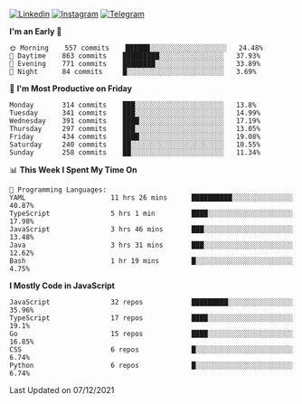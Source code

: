 [![Linkedin](https://img.shields.io/badge/-Archie-blue?style=flat-square&labelColor=gray&logo=Linkedin&logoColor=white&link=https://www.linkedin.com/in/archisdi)](https://www.linkedin.com/in/archisdi)
[![Instagram](https://img.shields.io/badge/-@archisdi-orange?style=flat-square&labelColor=gray&logo=Instagram&logoColor=white&link=https://www.instagram.com/archisdi)](https://www.instagram.com/archisdi)
[![Telegram](https://img.shields.io/badge/-aai-informational?style=flat-square&labelColor=gray&logo=telegram&logoColor=white&link=https://t.me/archisdi)](https://t.me/archisdi)

<!--START_SECTION:waka-->
**I'm an Early 🐤** 

```text
🌞 Morning    557 commits    ██████░░░░░░░░░░░░░░░░░░░   24.48% 
🌆 Daytime    863 commits    █████████░░░░░░░░░░░░░░░░   37.93% 
🌃 Evening    771 commits    ████████░░░░░░░░░░░░░░░░░   33.89% 
🌙 Night      84 commits     █░░░░░░░░░░░░░░░░░░░░░░░░   3.69%

```
📅 **I'm Most Productive on Friday** 

```text
Monday       314 commits    ███░░░░░░░░░░░░░░░░░░░░░░   13.8% 
Tuesday      341 commits    ███░░░░░░░░░░░░░░░░░░░░░░   14.99% 
Wednesday    391 commits    ████░░░░░░░░░░░░░░░░░░░░░   17.19% 
Thursday     297 commits    ███░░░░░░░░░░░░░░░░░░░░░░   13.05% 
Friday       434 commits    ████░░░░░░░░░░░░░░░░░░░░░   19.08% 
Saturday     240 commits    ██░░░░░░░░░░░░░░░░░░░░░░░   10.55% 
Sunday       258 commits    ██░░░░░░░░░░░░░░░░░░░░░░░   11.34%

```


📊 **This Week I Spent My Time On** 

```text
💬 Programming Languages: 
YAML                     11 hrs 26 mins      ██████████░░░░░░░░░░░░░░░   40.87% 
TypeScript               5 hrs 1 min         ████░░░░░░░░░░░░░░░░░░░░░   17.98% 
JavaScript               3 hrs 46 mins       ███░░░░░░░░░░░░░░░░░░░░░░   13.48% 
Java                     3 hrs 31 mins       ███░░░░░░░░░░░░░░░░░░░░░░   12.62% 
Bash                     1 hr 19 mins        █░░░░░░░░░░░░░░░░░░░░░░░░   4.75%

```

**I Mostly Code in JavaScript** 

```text
JavaScript               32 repos            █████████░░░░░░░░░░░░░░░░   35.96% 
TypeScript               17 repos            ████░░░░░░░░░░░░░░░░░░░░░   19.1% 
Go                       15 repos            ████░░░░░░░░░░░░░░░░░░░░░   16.85% 
CSS                      6 repos             █░░░░░░░░░░░░░░░░░░░░░░░░   6.74% 
Python                   6 repos             █░░░░░░░░░░░░░░░░░░░░░░░░   6.74%

```



 Last Updated on 07/12/2021
<!--END_SECTION:waka-->